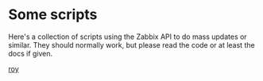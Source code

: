 Some scripts
==============
Here's a collection of scripts using the Zabbix API to do mass updates or similar. They should normally
work, but please read the code or at least the docs if given.

[roy](mailto:roy@karlsbakk.net)
